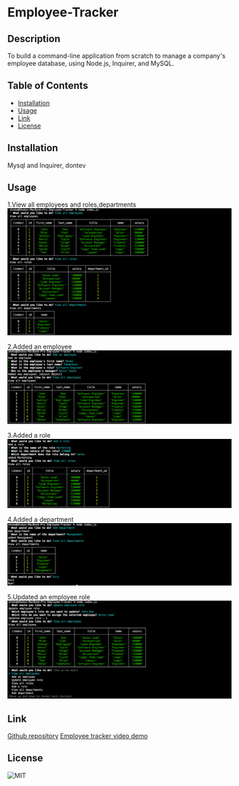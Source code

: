 # Employee-Tracker
## Description
To build a command-line application from scratch to manage a company's employee database, using Node.js, Inquirer, and MySQL.

## Table of Contents
* [Installation](#installation)
* [Usage](#usage)
* [Link](#link)
* [License](#license)

## Installation
Mysql and Inquirer, dontev

## Usage
1.View all employees and roles,departments
<img alt src="./assets/view all.png" />

2.Added an employee
<img alt src="./assets/add-employee.png" />

3.Added a role
<img alt src="./assets/add-role.png" />

4.Added a department
<img alt src="./assets/add-department.png" />

5.Updated an employee role
<img alt src="./assets/update-employee-role.png" />


## Link
[Github repository](https://github.com/Shok1to/Note-Taker)
[Employee tracker video demo](https://drive.google.com/file/d/19ZzsULObB6_Xu2BvuyIwIo8zRsbLjMXR/view)

## License
![MIT](https://img.shields.io/badge/license-MIT-lightgrey.png)



